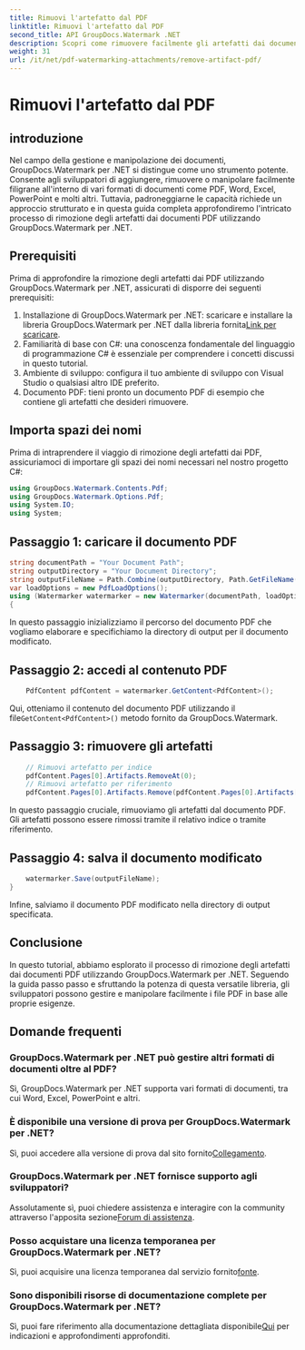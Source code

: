 ```yaml
---
title: Rimuovi l'artefatto dal PDF
linktitle: Rimuovi l'artefatto dal PDF
second_title: API GroupDocs.Watermark .NET
description: Scopri come rimuovere facilmente gli artefatti dai documenti PDF utilizzando GroupDocs.Watermark per .NET. Padroneggia il processo passo dopo passo con il nostro tutorial completo.
weight: 31
url: /it/net/pdf-watermarking-attachments/remove-artifact-pdf/
---
```


# Rimuovi l'artefatto dal PDF

## introduzione
Nel campo della gestione e manipolazione dei documenti, GroupDocs.Watermark per .NET si distingue come uno strumento potente. Consente agli sviluppatori di aggiungere, rimuovere o manipolare facilmente filigrane all'interno di vari formati di documenti come PDF, Word, Excel, PowerPoint e molti altri. Tuttavia, padroneggiarne le capacità richiede un approccio strutturato e in questa guida completa approfondiremo l'intricato processo di rimozione degli artefatti dai documenti PDF utilizzando GroupDocs.Watermark per .NET.
## Prerequisiti
Prima di approfondire la rimozione degli artefatti dai PDF utilizzando GroupDocs.Watermark per .NET, assicurati di disporre dei seguenti prerequisiti:
1. Installazione di GroupDocs.Watermark per .NET: scaricare e installare la libreria GroupDocs.Watermark per .NET dalla libreria fornita[Link per scaricare](https://releases.groupdocs.com/Watermark/net/).
2. Familiarità di base con C#: una conoscenza fondamentale del linguaggio di programmazione C# è essenziale per comprendere i concetti discussi in questo tutorial.
3. Ambiente di sviluppo: configura il tuo ambiente di sviluppo con Visual Studio o qualsiasi altro IDE preferito.
4. Documento PDF: tieni pronto un documento PDF di esempio che contiene gli artefatti che desideri rimuovere.

## Importa spazi dei nomi
Prima di intraprendere il viaggio di rimozione degli artefatti dai PDF, assicuriamoci di importare gli spazi dei nomi necessari nel nostro progetto C#:
```csharp
using GroupDocs.Watermark.Contents.Pdf;
using GroupDocs.Watermark.Options.Pdf;
using System.IO;
using System;
```
## Passaggio 1: caricare il documento PDF
```csharp
string documentPath = "Your Document Path";
string outputDirectory = "Your Document Directory";
string outputFileName = Path.Combine(outputDirectory, Path.GetFileName(documentPath));
var loadOptions = new PdfLoadOptions();
using (Watermarker watermarker = new Watermarker(documentPath, loadOptions))
{
```
In questo passaggio inizializziamo il percorso del documento PDF che vogliamo elaborare e specifichiamo la directory di output per il documento modificato.
## Passaggio 2: accedi al contenuto PDF
```csharp
    PdfContent pdfContent = watermarker.GetContent<PdfContent>();
```
 Qui, otteniamo il contenuto del documento PDF utilizzando il file`GetContent<PdfContent>()` metodo fornito da GroupDocs.Watermark.
## Passaggio 3: rimuovere gli artefatti
```csharp
    // Rimuovi artefatto per indice
    pdfContent.Pages[0].Artifacts.RemoveAt(0);
    // Rimuovi artefatto per riferimento
    pdfContent.Pages[0].Artifacts.Remove(pdfContent.Pages[0].Artifacts[0]);
```
In questo passaggio cruciale, rimuoviamo gli artefatti dal documento PDF. Gli artefatti possono essere rimossi tramite il relativo indice o tramite riferimento.
## Passaggio 4: salva il documento modificato
```csharp
    watermarker.Save(outputFileName);
}
```
Infine, salviamo il documento PDF modificato nella directory di output specificata.

## Conclusione
In questo tutorial, abbiamo esplorato il processo di rimozione degli artefatti dai documenti PDF utilizzando GroupDocs.Watermark per .NET. Seguendo la guida passo passo e sfruttando la potenza di questa versatile libreria, gli sviluppatori possono gestire e manipolare facilmente i file PDF in base alle proprie esigenze.
## Domande frequenti
### GroupDocs.Watermark per .NET può gestire altri formati di documenti oltre al PDF?
Sì, GroupDocs.Watermark per .NET supporta vari formati di documenti, tra cui Word, Excel, PowerPoint e altri.
### È disponibile una versione di prova per GroupDocs.Watermark per .NET?
 Sì, puoi accedere alla versione di prova dal sito fornito[Collegamento](https://releases.groupdocs.com/).
### GroupDocs.Watermark per .NET fornisce supporto agli sviluppatori?
 Assolutamente sì, puoi chiedere assistenza e interagire con la community attraverso l'apposita sezione[Forum di assistenza](https://forum.groupdocs.com/c/watermark/19).
### Posso acquistare una licenza temporanea per GroupDocs.Watermark per .NET?
 Sì, puoi acquisire una licenza temporanea dal servizio fornito[fonte](https://purchase.groupdocs.com/temporary-license/).
### Sono disponibili risorse di documentazione complete per GroupDocs.Watermark per .NET?
 Sì, puoi fare riferimento alla documentazione dettagliata disponibile[Qui](https://tutorials.groupdocs.com/Watermark/net/) per indicazioni e approfondimenti approfonditi.